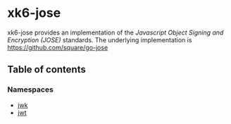 # xk6-jose

xk6-jose provides an implementation of the *Javascript Object Signing and Encryption (JOSE)* standards.
The underlying implementation is https://github.com/square/go-jose

## Table of contents

### Namespaces

- [jwk](modules/jwk.md)
- [jwt](modules/jwt.md)
